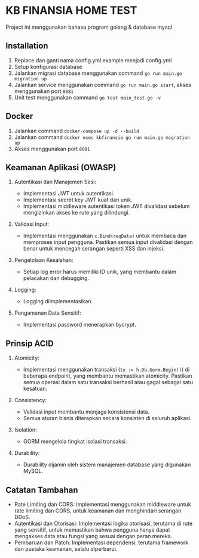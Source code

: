 # KB FINANSIA HOME TEST

Project ini menggunakan bahasa program golang & database mysql

## Installation

1. Replace dan ganti nama config.yml.example menjadi config.yml
2. Setup konfigurasi database
3. Jalankan migrasi database menggunakan command `go run main.go migration up`
4. Jalankan service menggunakan command `go run main.go start`, akses menggunakan port `8081`
5. Unit test menggunakan command `go test main_test.go -v`

## Docker

1. Jalankan command `docker-compose up -d --build`
2. Jalankan command `docker exec kbfinansia go run main.go migration up`
3. Akses menggunakan port `8081`

## Keamanan Aplikasi (OWASP)

1. Autentikasi dan Manajemen Sesi:
    - Implementasi JWT untuk autentikasi.
    - Implementasi secret key JWT kuat dan unik.
    - Implementasi middleware autentikasi token JWT divalidasi sebelum mengizinkan akses ke rute yang dilindungi.

2. Validasi Input:
    - Implementasi menggunakan `c.Bind(reqData)` untuk membaca dan memproses input pengguna. Pastikan semua input divalidasi dengan benar untuk mencegah serangan seperti XSS dan injeksi.

3. Pengelolaan Kesalahan:
    - Setiap log error harus memiliki ID unik, yang membantu dalam pelacakan dan debugging.

4. Logging:
    - Logging diimplementasikan.

5. Pengamanan Data Sensitif:
    - Implementasi password menerapkan bycrypt.

## Prinsip ACID

1. Atomicity:
    - Implementasi menggunakan transaksi (`tx := h.Db.Gorm.Begin()`) di beberapa endpoint, yang membantu memastikan atomicity. Pastikan semua operasi dalam satu transaksi berhasil atau gagal sebagai satu kesatuan.

2. Consistency:
    - Validasi input membantu menjaga konsistensi data.
    - Semua aturan bisnis diterapkan secara konsisten di seluruh aplikasi.

3. Isolation:
    - GORM mengelola tingkat isolasi transaksi.

4. Durability:
    - Durability dijamin oleh sistem manajemen database yang digunakan MySQL.

## Catatan Tambahan

- Rate Limiting dan CORS: Implementasi menggunakan middleware untuk rate limiting dan CORS, untuk keamanan dan menghindari serangan DDoS.
- Autentikasi dan Otorisasi: Implementasi logika otorisasi, terutama di rute yang sensitif, untuk memastikan bahwa pengguna hanya dapat mengakses data atau fungsi yang sesuai dengan peran mereka.
- Pembaruan dan Patch: Implementasi dependensi, terutama framework dan pustaka keamanan, selalu diperbarui.
